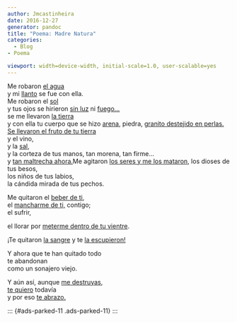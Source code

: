 ```yaml
---
author: Jmcastinheira
date: 2016-12-27
generator: pandoc
title: "Poema: Madre Natura"
categories:
  - Blog
- Poema

viewport: width=device-width, initial-scale=1.0, user-scalable=yes
---
```




<div>

Me robaron [el agua](http://www.youtube.com/watch?v=9yPz6S5yQKs)\
y mi [llanto](http://www.fotosmundo.com/fotos/foto389.jpg) se fue con
ella.\
Me robaron el
[sol](http://entre_lineas.blogia.com/upload/20060324203314-sol.jpg)\
y tus ojos se hirieron [sin
luz](http://www.clfm.es/uploaded_images/sol-negro-739986.jpg) ni
[fuego...](http://www.youtube.com/watch?v=e_CP0mDbbCQ)\
se me llevaron [la
tierra](http://www.vinosteneguia.com/fotos/tierrafertil.jpg)\
y con ella tu cuerpo que se hizo
[arena](http://campus.claroline.com/courses/050492_001/document/images/desierto_1_.jpg),
piedra, [granito destejido en
perlas.](http://www.bancoimagenes.com/cd642/cd642f34_a.jpg)\
[Se llevaron el fruto de tu
tierra](http://www.youtube.com/watch?v=wEyQ9i7l774)\
y el vino,\
y la [sal](http://www.intramed.net/UserFiles/Images/sal.lanacion.jpg),\
y la corteza de tus manos, tan morena, tan firme...\
y [tan maltrecha
ahora.](http://video.google.es/videoplay?docid=-5352602770202117555&q=contaminaci%C3%B3n&total=1456&start=0&num=10&so=0&type=search&plindex=8)Me
agitaron [los seres y me los
mataron](http://www.youtube.com/watch?v=xe4QJZuos9Y), los dioses de tus
besos,\
los niños de tus labios,\
la cándida mirada de tus pechos.



<div>



<div>

Me quitaron el [beber de
ti,](http://www.youtube.com/watch?v=Ld7XMHPapmw)\
el [mancharme de ti,](http://www.youtube.com/watch?v=mMUg6mSP-0M)
contigo;\
el sufrir,



<div>

el llorar por [meterme dentro de tu
vientre](http://daom.galeon.com/imagenes/fotos/galeria2/PC310004.JPG).



<div>



<div>

¡Te quitaron [la sangre](http://www.icaa.gov.ar/Imagenes/Tres-rios.jpg)
y te [la escupieron!](http://www.youtube.com/watch?v=RZo4JwKtQGw)



<div>



<div>

Y ahora que te han quitado todo\
te abandonan\
como un sonajero viejo.



<div>

Y aún así, aunque [me
destruyas](http://www.youtube.com/watch?v=rBd0sG559aA),\
[te quiero](http://www.youtube.com/watch?v=igkMFeXCTmo) todavía\
y por eso [te
abrazo](http://video.google.es/videoplay?docid=-7749461715576157186&q=saltar+al+agua&total=601&start=0&num=10&so=0&type=search&plindex=2)[.](http://video.google.es/videoplay?docid=-7749461715576157186&q=saltar+al+agua&total=601&start=0&num=10&so=0&type=search&plindex=2)



<div>



::: {#ads-parked-11 .ads-parked-11}
:::
